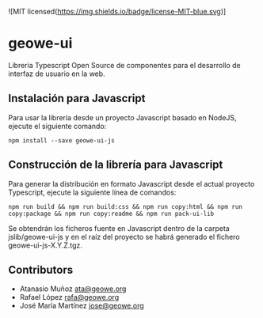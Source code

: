 ![MIT licensed(https://img.shields.io/badge/license-MIT-blue.svg)]

# geowe-ui

Librería Typescript Open Source de componentes para el desarrollo de interfaz de usuario en la web.

## Instalación para Javascript

Para usar la librería desde un proyecto Javascript basado en NodeJS, ejecute el siguiente comando:

    npm install --save geowe-ui-js

## Construcción de la librería para Javascript

Para generar la distribución en formato Javascript desde el actual proyecto Typescript, ejecute la siguiente línea de comandos:

    npm run build && npm run build:css && npm run copy:html && npm run copy:package && npm run copy:readme && npm run pack-ui-lib

Se obtendrán los ficheros fuente en Javascript dentro de la carpeta jslib/geowe-ui-js y en el raíz del proyecto se habrá generado el fichero geowe-ui-js-X.Y.Z.tgz.    
  
## Contributors

* Atanasio Muñoz <ata@geowe.org>
* Rafael López <rafa@geowe.org>
* José María Martínez <jose@geowe.org>
